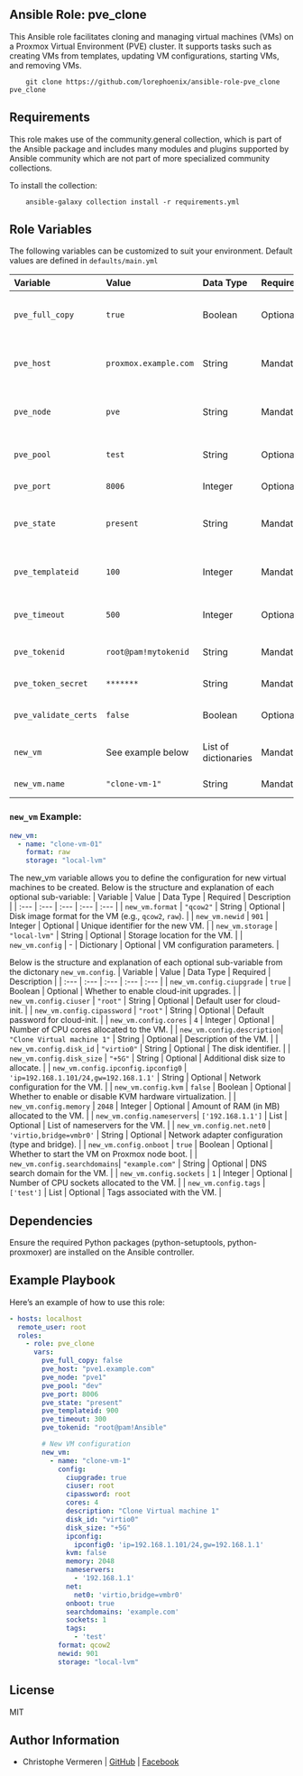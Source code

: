 Ansible Role: pve_clone
------------

This Ansible role facilitates cloning and managing virtual machines (VMs) on a Proxmox Virtual Environment (PVE) cluster. It supports tasks such as creating VMs from templates, updating VM configurations, starting VMs, and removing VMs.

```
    git clone https://github.com/lorephoenix/ansible-role-pve_clone pve_clone
```

Requirements
------------

This role makes use of the community.general collection, which is part of the Ansible package and includes many modules and plugins supported by Ansible community which are not part of more specialized community collections.

To install the collection:
```
    ansible-galaxy collection install -r requirements.yml
```

Role Variables
--------------

The following variables can be customized to suit your environment. Default values are defined in `defaults/main.yml`

| Variable | Value | Data Type | Required | Description |
| :--- | :--- | :--- | :--- | :--- |
| `pve_full_copy`     | `true`               | Boolean               | Optional  | Whether to create a full copy of the VM.         |
| `pve_host`          | `proxmox.example.com`| String                | Mandatory | Proxmox server hostname or IP address.           |
| `pve_node`          | `pve`                | String                | Mandatory | The target Proxmox node for VM creation.         |
| `pve_pool`          | `test`               | String                | Optional  | Proxmox resource pool name                       |
| `pve_port`          | `8006`               | Integer               | Optional  | Proxmox API port.                                |
| `pve_state`         | `present`            | String                | Mandatory | Desired state of the VM (`present` or `absent`). |
| `pve_templateid`    | `100`                | Integer               | Mandatory | The ID of the Proxmox VM template to clone.      |
| `pve_timeout`       | `500`                | Integer               | Optional  | Timeout for API requests in seconds.             |
| `pve_tokenid`       | `root@pam!mytokenid` | String                | Mandatory | API token ID for authentication.                 |
| `pve_token_secret`  | `*******`            | String                | Mandatory | API secret token                                 |
| `pve_validate_certs`| `false`              | Boolean               | Optional  | Verify SSL certificate if using HTTPS.           |
| `new_vm`            | See example below    | List of dictionaries  | Mandatory | List of VM configurations for cloning.           |
| `new_vm.name`       | `"clone-vm-1"`       | String                | Mandatory | The name of the new VM.           |

### `new_vm` Example:

```yaml
new_vm:
  - name: "clone-vm-01"
    format: raw
    storage: "local-lvm"
```

The new_vm variable allows you to define the configuration for new virtual machines to be created. Below is the structure and explanation of each optional sub-variable:
| Variable | Value | Data Type | Required | Description |
| :--- | :--- | :--- | :--- | :--- |
| `new_vm.format`    | `"qcow2"`       | String      | Optional  | Disk image format for the VM (e.g., `qcow2`, `raw`). |
| `new_vm.newid`     | `901`           | Integer     | Optional  | Unique identifier for the new VM.                    |
| `new_vm.storage`   | `"local-lvm"`   | String      | Optional  | Storage location for the VM.                         |
| `new_vm.config`    | -               | Dictionary  | Optional  | VM configuration parameters.                         |

Below is the structure and explanation of each optional sub-variable from the dictonary `new_vm.config`.
| Variable | Value | Data Type | Required | Description |
| :--- | :--- | :--- | :--- | :--- |
| `new_vm.config.ciupgrade`  | `true`                                 | Boolean      | Optional  | Whether to enable cloud-init upgrades.                    |
| `new_vm.config.ciuser`     | `"root"`                               | String       | Optional  | Default user for cloud-init.                              |
| `new_vm.config.cipassword` | `"root"`                               | String       | Optional  | Default password for cloud-init.                          |
| `new_vm.config.cores`      | `4`                                    | Integer      | Optional  | Number of CPU cores allocated to the VM.                  |
| `new_vm.config.description`| `"Clone Virtual machine 1"`            | String       | Optional  | Description of the VM.                                    |
| `new_vm.config.disk_id`    | `"virtio0"`                            | String       | Optional  | The disk identifier.                                      |
| `new_vm.config.disk_size`  | `"+5G"`                                | String       | Optional  | Additional disk size to allocate.                         |
| `new_vm.config.ipconfig.ipconfig0` | `'ip=192.168.1.101/24,gw=192.168.1.1'` | String | Optional  | Network configuration for the VM.                       |
| `new_vm.config.kvm`        | `false`                                | Boolean      | Optional  | Whether to enable or disable KVM hardware virtualization. |
| `new_vm.config.memory`     | `2048`                                 | Integer      | Optional  | Amount of RAM (in MB) allocated to the VM.                |
| `new_vm.config.nameservers`| `['192.168.1.1']`                      | List         | Optional  | List of nameservers for the VM.                           |
| `new_vm.config.net.net0`   | `'virtio,bridge=vmbr0'`                | String       | Optional  | Network adapter configuration (type and bridge).          |
| `new_vm.config.onboot`     | `true`                                 | Boolean      | Optional  | Whether to start the VM on Proxmox node boot.             |
| `new_vm.config.searchdomains`| `"example.com"`                      | String       | Optional  | DNS search domain for the VM.                             |
| `new_vm.config.sockets`    | `1`                                    | Integer      | Optional  | Number of CPU sockets allocated to the VM.                |
| `new_vm.config.tags`       | `['test']`                             | List         | Optional  | Tags associated with the VM.                              |


Dependencies
------------

Ensure the required Python packages (python-setuptools, python-proxmoxer) are installed on the Ansible controller.

Example Playbook
-------

Here’s an example of how to use this role:

```yaml
- hosts: localhost
  remote_user: root
  roles:
    - role: pve_clone
      vars:
        pve_full_copy: false
        pve_host: "pve1.example.com"
        pve_node: "pve1"
        pve_pool: "dev"
        pve_port: 8006
        pve_state: "present"
        pve_templateid: 900
        pve_timeout: 300
        pve_tokenid: "root@pam!Ansible"

        # New VM configuration
        new_vm:
          - name: "clone-vm-1"
            config:
              ciupgrade: true
              ciuser: root
              cipassword: root
              cores: 4
              description: "Clone Virtual machine 1"
              disk_id: "virtio0"
              disk_size: "+5G"
              ipconfig:
                ipconfig0: 'ip=192.168.1.101/24,gw=192.168.1.1'
              kvm: false
              memory: 2048
              nameservers:
                - '192.168.1.1'
              net:
                net0: 'virtio,bridge=vmbr0'
              onboot: true
              searchdomains: 'example.com'
              sockets: 1
              tags:
                - 'test'
            format: qcow2
            newid: 901
            storage: "local-lvm"
```

License
-------

MIT

Author Information
------------------

- Christophe Vermeren | [GitHub](https://github.com/lorephoenix) | [Facebook](https://www.facebook.com/cvermeren)
